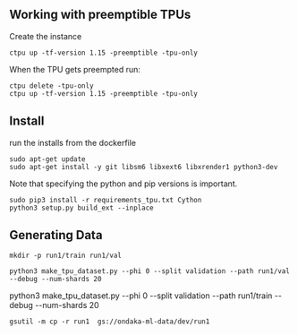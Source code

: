 
## Working with preemptible TPUs

Create the instance

    ctpu up -tf-version 1.15 -preemptible -tpu-only

When the TPU gets preempted run:

    ctpu delete -tpu-only                
    ctpu up -tf-version 1.15 -preemptible -tpu-only


## Install

run the installs from the dockerfile

    sudo apt-get update
    sudo apt-get install -y git libsm6 libxext6 libxrender1 python3-dev

Note that specifying the python and pip versions is important.

    sudo pip3 install -r requirements_tpu.txt Cython
    python3 setup.py build_ext --inplace


## Generating Data

    mkdir -p run1/train run1/val
 
    python3 make_tpu_dataset.py --phi 0 --split validation --path run1/val --debug --num-shards 20

   python3 make_tpu_dataset.py --phi 0 --split validation --path run1/train --debug --num-shards 20

    gsutil -m cp -r run1  gs://ondaka-ml-data/dev/run1
